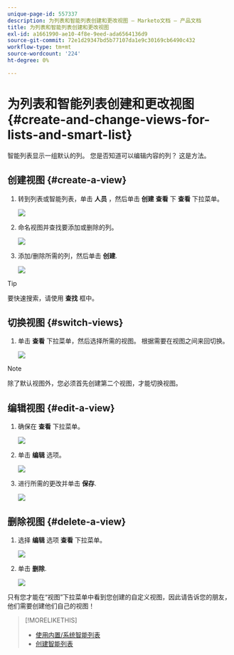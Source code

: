 ```yaml
---
unique-page-id: 557337
description: 为列表和智能列表创建和更改视图 — Marketo文档 — 产品文档
title: 为列表和智能列表创建和更改视图
exl-id: a1661990-ae10-4f8e-9eed-ada6564136d9
source-git-commit: 72e1d29347bd5b77107da1e9c30169cb6490c432
workflow-type: tm+mt
source-wordcount: '224'
ht-degree: 0%

---
```


# 为列表和智能列表创建和更改视图 {#create-and-change-views-for-lists-and-smart-list}

智能列表显示一组默认的列。 您是否知道可以编辑内容的列？ 这是方法。

## 创建视图 {#create-a-view}

1. 转到列表或智能列表，单击 **人员** ，然后单击 **创建** **查看** 下 **查看** 下拉菜单。

   ![](assets/smartlist-createview.png)

1. 命名视图并查找要添加或删除的列。

   ![](assets/image2014-9-12-11-3a23-3a53.png)

1. 添加/删除所需的列，然后单击 **创建**.

   ![](assets/image2014-9-12-11-3a24-3a7.png)

>[!TIP]
>
>要快速搜索，请使用 **查找** 框中。

## 切换视图 {#switch-views}

1. 单击 **查看** 下拉菜单，然后选择所需的视图。 根据需要在视图之间来回切换。

   ![](assets/smartlist-customviewchoose.png)

>[!NOTE]
>
> 除了默认视图外，您必须首先创建第二个视图，才能切换视图。

## 编辑视图 {#edit-a-view}

1. 确保在 **查看** 下拉菜单。

   ![](assets/smartlist-customviewchoose.png)

1. 单击 **编辑** 选项。

   ![](assets/smartlist-editcustomview.png)

1. 进行所需的更改并单击 **保存**.

   ![](assets/image2014-9-12-11-3a27-3a19.png)

## 删除视图 {#delete-a-view}

1. 选择 **编辑** 选项 **查看** 下拉菜单。

   ![](assets/smartlist-editcustomview.png)

1. 单击 **删除**.

   ![](assets/image2014-9-12-11-3a27-3a39.png)

只有您才能在“视图”下拉菜单中看到您创建的自定义视图，因此请告诉您的朋友，他们需要创建他们自己的视图！

>[!MORELIKETHIS]
>
>* [使用内置/系统智能列表](/help/marketo/product-docs/core-marketo-concepts/smart-lists-and-static-lists/using-smart-lists/use-built-in-system-smart-lists.md)
>* [创建智能列表](/help/marketo/product-docs/core-marketo-concepts/smart-lists-and-static-lists/creating-a-smart-list/create-a-smart-list.md)

